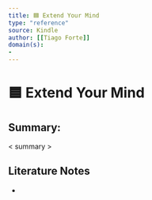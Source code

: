 ```yaml
---
title: 🟦 Extend Your Mind
type: "reference"
source: Kindle
author: [[Tiago Forte]]
domain(s):
- 
---
```

# 🟦 Extend Your Mind

## Summary:

< summary >

## Literature Notes

- 
